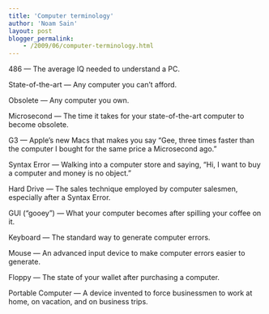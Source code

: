 ```yaml
---
title: 'Computer terminology'
author: 'Noam Sain'
layout: post
blogger_permalink:
    - /2009/06/computer-terminology.html
---
```


486 — The average IQ needed to understand a PC.

State-of-the-art — Any computer you can’t afford.

Obsolete — Any computer you own.

Microsecond — The time it takes for your state-of-the-art computer to become obsolete.

G3 — Apple’s new Macs that makes you say “Gee, three times faster than the computer I bought for the same price a Microsecond ago.”

Syntax Error — Walking into a computer store and saying, “Hi, I want to buy a computer and money is no object.”

Hard Drive — The sales technique employed by computer salesmen, especially after a Syntax Error.

GUI (“gooey”) — What your computer becomes after spilling your coffee on it.

Keyboard — The standard way to generate computer errors.

Mouse — An advanced input device to make computer errors easier to generate.

Floppy — The state of your wallet after purchasing a computer.

Portable Computer — A device invented to force businessmen to work at home, on vacation, and on business trips.